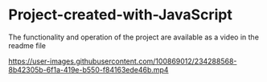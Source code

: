 # Project-created-with-JavaScript
The functionality and operation of the project are available as a video in the readme file


https://user-images.githubusercontent.com/100869012/234288568-8b42305b-6f1a-419e-b550-f84163ede46b.mp4

